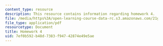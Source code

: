 ```yaml
---
content_type: resource
description: This resource contains information regarding homework 4.
file: /media/https%3A/open-learning-course-data-rc.s3.amazonaws.com/21g-412-texts-topics-and-times-in-german-literature-fall-2009/7ef0b592b48d7383f94742874e49e5ae_MIT21G_412F09_hw04.pdf
file_type: application/pdf
resourcetype: Document
title: Homework 4
uid: 7ef0b592-b48d-7383-f947-42874e49e5ae
---
```

